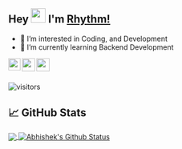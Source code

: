 

## Hey <img src="https://github.com/TheDudeThatCode/TheDudeThatCode/blob/master/Assets/Hi.gif" width="29px">  I'm [Rhythm!](https://akrhythm20.github.io) 

- 👀 I’m interested in Coding, and Development
- 🌱 I’m currently learning Backend Development  

<a href="https://www.linkedin.com/in/rhythm-anand-a1341616a/">
  <img align="left" width="24px" src="https://cdn.jsdelivr.net/npm/simple-icons@v3/icons/linkedin.svg"  />
</a>
<a href="mailto:rhythmanand6@gmail.com">
  <img align="left" width="26px" src="https://cdn.jsdelivr.net/npm/simple-icons@v3/icons/gmail.svg" />
</a>
<a href="https://www.instagram.com/rhythmanand6//">
  <img align="left" width="26px" src="https://cdn.jsdelivr.net/npm/simple-icons@v3/icons/instagram.svg" />
</a>

<br />
<br />

![visitors](https://visitor-badge.laobi.icu/badge?page_id=akrhythm20.akrhythm20)


## &#x1f4c8; GitHub Stats
<a href="https://github.com/akrhythm20/akrhythm20">
  <img align="center" src="https://github-readme-stats.vercel.app/api/top-langs/?username=akrhythm20&title_color=ffffff&text_color=c9cacc&icon_color=2bbc8a&bg_color=1d1f21&langs_count=3" />
</a>
<a href="https://github.com/akrhythm20/akrhythm20">
  <img align="center" src="https://github-readme-stats.vercel.app/api?username=akrhythm20&show_icons=true&line_height=27&count_private=true&title_color=ffffff&text_color=c9cacc&icon_color=2bbc8a&bg_color=1d1f21" alt="Abhishek's Github Status" />
</a>

